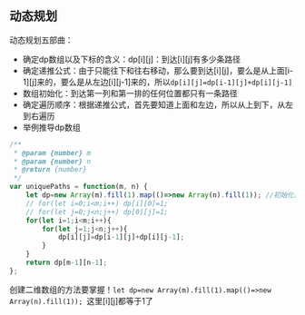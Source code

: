 ## 动态规划

动态规划五部曲：

* 确定dp数组以及下标的含义：dp[i]\[j]：到达[i]\[j]有多少条路径
* 确定递推公式：由于只能往下和往右移动，那么要到达[i]\[j]，要么是从上面[i-1]\[j]来的，要么是从左边[i]\[j-1]来的，所以`dp[i][j]=dp[i-1][j]+dp[i][j-1]`
* 数组初始化：到达第一列和第一排的任何位置都只有一条路径
* 确定遍历顺序：根据递推公式，首先要知道上面和左边，所以从上到下，从左到右遍历
* 举例推导dp数组

```javascript
/**
 * @param {number} m
 * @param {number} n
 * @return {number}
 */
var uniquePaths = function(m, n) {
    let dp=new Array(m).fill(1).map(()=>new Array(n).fill(1)); //初始化[i][j]都为1，所以省了下面的两步初始化
    // for(let i=0;i<m;i++) dp[i][0]=1;
    // for(let j=0;j<n;j++) dp[0][j]=1;
    for(let i=1;i<m;i++){
        for(let j=1;j<n;j++){
            dp[i][j]=dp[i-1][j]+dp[i][j-1];
        }
    }
    return dp[m-1][n-1];
};
```

创建二维数组的方法要掌握！`let dp=new Array(m).fill(1).map(()=>new Array(n).fill(1)); `这里[i]\[j]都等于1了